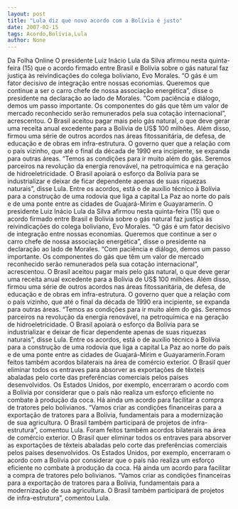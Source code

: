 ```yaml
---
layout: post
title: "Lula diz que novo acordo com a Bolívia é justo"
date: 2007-02-15
tags: Acordo,Bolívia,Lula
author: None
---
```

Da Folha Online 
O presidente Luiz Inácio Lula da Silva afirmou nesta quinta-feira (15) que o acordo firmado entre Brasil e Bolívia sobre o gás natural faz justiça às reivindicações do colega boliviano, Evo Morales. “O gás é um fator decisivo de integração entre nossas economias. Queremos que continue a ser o carro chefe de nossa associação energética”, disse o presidente na declaração ao lado de Morales. “Com paciência e diálogo, demos um passo importante. Os componentes do gás que têm um valor de mercado reconhecido serão remunerados pela sua cotação internacional”, acrescentou. O Brasil aceitou pagar mais pelo gás natural, o que deve gerar uma receita anual excedente para a Bolívia de US$ 100 milhões. Além disso, firmou uma série de outros acordos nas áreas fitossanitária, de defesa, de educação e de obras em infra-estrutura. O governo quer que a relação com o país vizinho, que até o final da década de 1990 era incipiente, se expanda para outras áreas.&nbsp;“Temos as condições para ir muito além do gás. Seremos parceiros na revolução da energia renovável, na petroquímica e na geração de hidroeletricidade. O Brasil apoiará o esforço da Bolívia para se industrializar e deixar de ficar dependente apenas de suas riquezas naturais”, disse Lula. 
Entre os acordos, está o de auxílio técnico à Bolívia para a construção de uma rodovia que liga a capital La Paz ao norte do país e de uma ponte entre as cidades de Guajará-Mirim e Guayaramerín.
O presidente Luiz Inácio Lula da Silva afirmou nesta quinta-feira (15) que o acordo firmado entre Brasil e Bolívia sobre o gás natural faz justiça às reivindicações do colega boliviano, Evo Morales. “O gás é um fator decisivo de integração entre nossas economias. Queremos que continue a ser o carro chefe de nossa associação energética”, disse o presidente na declaração ao lado de Morales. “Com paciência e diálogo, demos um passo importante. Os componentes do gás que têm um valor de mercado reconhecido serão remunerados pela sua cotação internacional”, acrescentou. O Brasil aceitou pagar mais pelo gás natural, o que deve gerar uma receita anual excedente para a Bolívia de US$ 100 milhões. Além disso, firmou uma série de outros acordos nas áreas fitossanitária, de defesa, de educação e de obras em infra-estrutura. O governo quer que a relação com o país vizinho, que até o final da década de 1990 era incipiente, se expanda para outras áreas.&nbsp;“Temos as condições para ir muito além do gás. Seremos parceiros na revolução da energia renovável, na petroquímica e na geração de hidroeletricidade. O Brasil apoiará o esforço da Bolívia para se industrializar e deixar de ficar dependente apenas de suas riquezas naturais”, disse Lula. 
Entre os acordos, está o de auxílio técnico à Bolívia para a construção de uma rodovia que liga a capital La Paz ao norte do país e de uma ponte entre as cidades de Guajará-Mirim e Guayaramerín.Foram feitos também acordos bilaterais na área de&nbsp;comércio exterior. O Brasil quer eliminar todos os entraves para absorver as exportações de têxteis abaladas pelo corte das preferências comerciais pelos países desenvolvidos. Os Estados Unidos, por exemplo, encerraram o acordo com a Bolívia por considerar que o país não realiza um esforço eficiente no combate à produção da coca. Há ainda um acordo para facilitar a compra de tratores pelo bolivianos. “Vamos criar as condições financeiras para a exportação de tratores para a Bolívia, fundamentais para a modernização de sua agricultura. O Brasil também participará de projetos de infra-estrutura”, comentou Lula. Foram feitos também acordos bilaterais na área de&nbsp;comércio exterior. O Brasil quer eliminar todos os entraves para absorver as exportações de têxteis abaladas pelo corte das preferências comerciais pelos países desenvolvidos. Os Estados Unidos, por exemplo, encerraram o acordo com a Bolívia por considerar que o país não realiza um esforço eficiente no combate à produção da coca. Há ainda um acordo para facilitar a compra de tratores pelo bolivianos. “Vamos criar as condições financeiras para a exportação de tratores para a Bolívia, fundamentais para a modernização de sua agricultura. O Brasil também participará de projetos de infra-estrutura”, comentou Lula.  